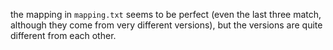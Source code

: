 the mapping in `mapping.txt` seems to be perfect (even the last three match, although they come from very different versions), but the versions are quite different from each other.